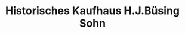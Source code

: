 ---
title: "Historisches Kaufhaus H.J.Büsing Sohn"
url: /nordenham/historisches-kaufhaus-h-j-buesing-sohn/
shop: Lebensmittel
---